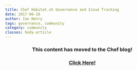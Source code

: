 ```yaml
---
title: Chef Habitat.sh Governance and Issue Tracking
date: 2017-06-16
author: Ian Henry
tags: governance, community
category: community
classes: body-article
---
```


<h3><p style="text-align: center;">This content has moved to the Chef blog!</p></h3>
<h3><a href="https://blog.chef.io/2017/06/16/habitat-sh-governance-and-issue-tracking"><p style="text-align: center;">Click Here!</p></a></h3>